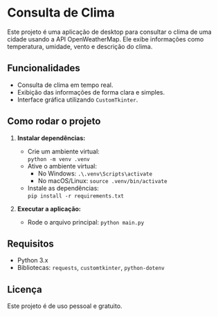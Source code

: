 # Consulta de Clima

Este projeto é uma aplicação de desktop para consultar o clima de uma cidade usando a API OpenWeatherMap. Ele exibe informações como temperatura, umidade, vento e descrição do clima.

## Funcionalidades

- Consulta de clima em tempo real.
- Exibição das informações de forma clara e simples.
- Interface gráfica utilizando `CustomTkinter`.

## Como rodar o projeto

1. **Instalar dependências:**
   - Crie um ambiente virtual:  
     `python -m venv .venv`
   - Ative o ambiente virtual:
     - No Windows: `.\.venv\Scripts\activate`
     - No macOS/Linux: `source .venv/bin/activate`
   - Instale as dependências:  
     `pip install -r requirements.txt`

2. **Executar a aplicação:**
   - Rode o arquivo principal:
     `python main.py`

## Requisitos

- Python 3.x
- Bibliotecas: `requests`, `customtkinter`, `python-dotenv`

## Licença

Este projeto é de uso pessoal e gratuito.

